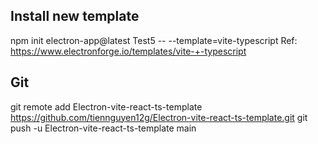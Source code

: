 ## Install new template
npm init electron-app@latest Test5 -- --template=vite-typescript
Ref: https://www.electronforge.io/templates/vite-+-typescript
## Git
git remote add Electron-vite-react-ts-template https://github.com/tiennguyen12g/Electron-vite-react-ts-template.git
git push -u Electron-vite-react-ts-template main